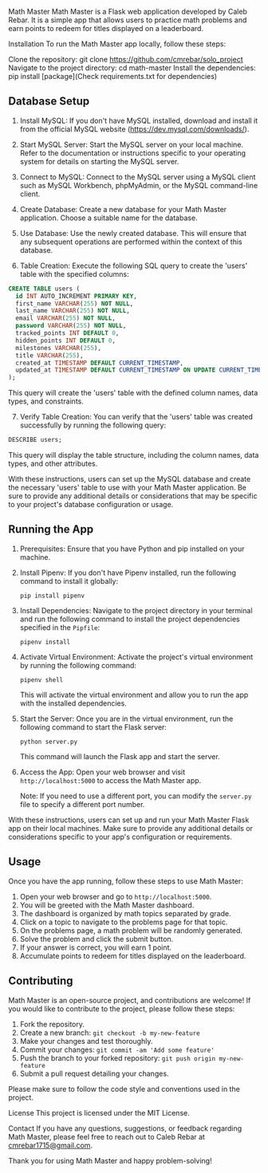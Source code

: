 Math Master
Math Master is a Flask web application developed by Caleb Rebar. It is a simple app that allows users to practice math problems and earn points to redeem for titles displayed on a leaderboard.

Installation
To run the Math Master app locally, follow these steps:

Clone the repository: git clone https://github.com/cmrebar/solo_project
Navigate to the project directory: cd math-master
Install the dependencies: pip install [package](Check requirements.txt for dependencies) 
## Database Setup

1. Install MySQL: If you don't have MySQL installed, download and install it from the official MySQL website (https://dev.mysql.com/downloads/).

2. Start MySQL Server: Start the MySQL server on your local machine. Refer to the documentation or instructions specific to your operating system for details on starting the MySQL server.

3. Connect to MySQL: Connect to the MySQL server using a MySQL client such as MySQL Workbench, phpMyAdmin, or the MySQL command-line client.

4. Create Database: Create a new database for your Math Master application. Choose a suitable name for the database.

5. Use Database: Use the newly created database. This will ensure that any subsequent operations are performed within the context of this database.

6. Table Creation: Execute the following SQL query to create the 'users' table with the specified columns:

```sql
CREATE TABLE users (
  id INT AUTO_INCREMENT PRIMARY KEY,
  first_name VARCHAR(255) NOT NULL,
  last_name VARCHAR(255) NOT NULL,
  email VARCHAR(255) NOT NULL,
  password VARCHAR(255) NOT NULL,
  tracked_points INT DEFAULT 0,
  hidden_points INT DEFAULT 0,
  milestones VARCHAR(255),
  title VARCHAR(255),
  created_at TIMESTAMP DEFAULT CURRENT_TIMESTAMP,
  updated_at TIMESTAMP DEFAULT CURRENT_TIMESTAMP ON UPDATE CURRENT_TIMESTAMP
);
```

This query will create the 'users' table with the defined column names, data types, and constraints.

7. Verify Table Creation: You can verify that the 'users' table was created successfully by running the following query:

```sql
DESCRIBE users;
```

This query will display the table structure, including the column names, data types, and other attributes.

With these instructions, users can set up the MySQL database and create the necessary 'users' table to use with your Math Master application. Be sure to provide any additional details or considerations that may be specific to your project's database configuration or usage.

## Running the App

1. Prerequisites: Ensure that you have Python and pip installed on your machine.

2. Install Pipenv: If you don't have Pipenv installed, run the following command to install it globally:

   ```
   pip install pipenv
   ```

3. Install Dependencies: Navigate to the project directory in your terminal and run the following command to install the project dependencies specified in the `Pipfile`:

   ```
   pipenv install
   ```

4. Activate Virtual Environment: Activate the project's virtual environment by running the following command:

   ```
   pipenv shell
   ```

   This will activate the virtual environment and allow you to run the app with the installed dependencies.

5. Start the Server: Once you are in the virtual environment, run the following command to start the Flask server:

   ```
   python server.py
   ```

   This command will launch the Flask app and start the server.

6. Access the App: Open your web browser and visit `http://localhost:5000` to access the Math Master app.

   Note: If you need to use a different port, you can modify the `server.py` file to specify a different port number.

With these instructions, users can set up and run your Math Master Flask app on their local machines. Make sure to provide any additional details or considerations specific to your app's configuration or requirements.

## Usage

Once you have the app running, follow these steps to use Math Master:

1. Open your web browser and go to `http://localhost:5000`.
2. You will be greeted with the Math Master dashboard.
3. The dashboard is organized by math topics separated by grade.
4. Click on a topic to navigate to the problems page for that topic.
5. On the problems page, a math problem will be randomly generated.
6. Solve the problem and click the submit button.
7. If your answer is correct, you will earn 1 point.
8. Accumulate points to redeem for titles displayed on the leaderboard.

## Contributing

Math Master is an open-source project, and contributions are welcome! If you would like to contribute to the project, please follow these steps:

1. Fork the repository.
2. Create a new branch: `git checkout -b my-new-feature`
3. Make your changes and test thoroughly.
4. Commit your changes: `git commit -am 'Add some feature'`
5. Push the branch to your forked repository: `git push origin my-new-feature`
6. Submit a pull request detailing your changes.

Please make sure to follow the code style and conventions used in the project.

License
This project is licensed under the MIT License.

Contact
If you have any questions, suggestions, or feedback regarding Math Master, please feel free to reach out to Caleb Rebar at cmrebar1715@gmail.com.

Thank you for using Math Master and happy problem-solving!
